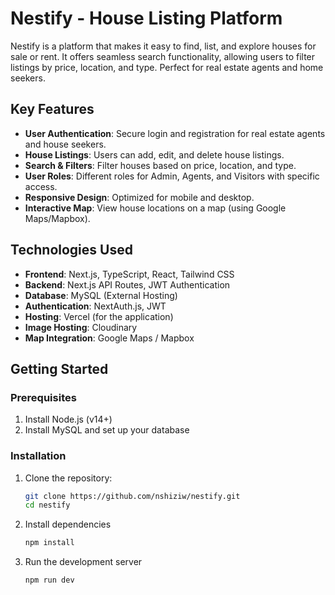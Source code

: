 # Nestify - House Listing Platform

Nestify is a platform that makes it easy to find, list, and explore houses for sale or rent. It offers seamless search functionality, allowing users to filter listings by price, location, and type. Perfect for real estate agents and home seekers.

## Key Features

- **User Authentication**: Secure login and registration for real estate agents and house seekers.
- **House Listings**: Users can add, edit, and delete house listings.
- **Search & Filters**: Filter houses based on price, location, and type.
- **User Roles**: Different roles for Admin, Agents, and Visitors with specific access.
- **Responsive Design**: Optimized for mobile and desktop.
- **Interactive Map**: View house locations on a map (using Google Maps/Mapbox).

## Technologies Used

- **Frontend**: Next.js, TypeScript, React, Tailwind CSS
- **Backend**: Next.js API Routes, JWT Authentication
- **Database**: MySQL (External Hosting)
- **Authentication**: NextAuth.js, JWT
- **Hosting**: Vercel (for the application)
- **Image Hosting**: Cloudinary
- **Map Integration**: Google Maps / Mapbox

## Getting Started

### Prerequisites

1. Install Node.js (v14+)
2. Install MySQL and set up your database

### Installation

1. Clone the repository:

   ```bash
   git clone https://github.com/nshiziw/nestify.git
   cd nestify
   ```

2. Install dependencies

    ```bash
    npm install
    ```

3. Run the development server

    ```bash
    npm run dev
    ```
